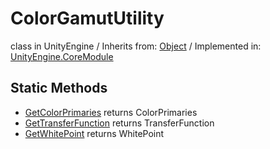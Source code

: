 # ColorGamutUtility
class in UnityEngine
 / Inherits from: <a href="https://docs.unity3d.com/6000.0/Documentation/ScriptReference/Object.html">Object</a> / Implemented in: <a href="https://docs.unity3d.com/6000.0/Documentation/ScriptReference/UnityEngine.CoreModule.html">UnityEngine.CoreModule</a>
## Static Methods
- <a href="https://docs.unity3d.com/6000.0/Documentation/ScriptReference/ColorGamutUtility.GetColorPrimaries.html">GetColorPrimaries</a> returns ColorPrimaries
- <a href="https://docs.unity3d.com/6000.0/Documentation/ScriptReference/ColorGamutUtility.GetTransferFunction.html">GetTransferFunction</a> returns TransferFunction
- <a href="https://docs.unity3d.com/6000.0/Documentation/ScriptReference/ColorGamutUtility.GetWhitePoint.html">GetWhitePoint</a> returns WhitePoint
